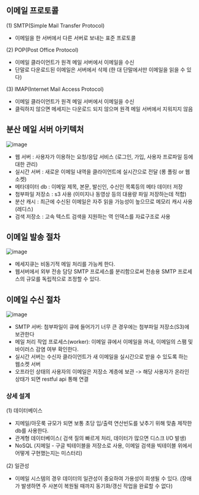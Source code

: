 


## 이메일 프로토콜
(1) SMTP(Simple Mail Transfer Protocol)
 - 이메일을 한 서버에서 다른 서버로 보내는 표준 프로토콜

 
(2) POP(Post Office Protocol)
 - 이메일 클라이언트가 원격 메일 서버에서 이메일을 수신
 - 단말로 다운로드된 이메일은 서버에서 삭제 (한 대 단말에서만 이메일을 읽을 수 있다) 

(3) IMAP(Internet Mail Access Protocol)
 - 이메일 클라이언트가 원격 메일 서버에서 이메일을 수신
 - 클릭하지 않으면 메세지는 다운로드 되지 않으며 원격 메일 서버에서 지워지지 않음


## 분산 메일 서버 아키텍처
![image](https://github.com/user-attachments/assets/3d312f16-4fbf-4565-af60-411f3059e38c)

-  웹 서버 : 사용자가 이용하는 요청/응답 서비스 (로그인, 가입, 사용자 프로파일 등에 대한 관리)
-  실시간 서버 : 새로운 이메일 내역을 클라이언트에 실시간으로 전달 (롱 폴링 or 웹소켓)
-  메타데이터 db : 이메일 제목, 본문, 발신인, 수신인 목록등의 메타 데이터 저장
-  첨부파일 저장소 : s3 사용 (이미지나 동영상 등의 대용량 파일 저장하는데 적합)
-  분산 캐시 : 최근에 수신된 이메일은 자주 읽을 가능성이 높으므로 메모리 캐시 사용 (레디스)
-  검색 저장소  : 고속 텍스트 검색을 지원하는 역 인덱스를 자료구조로 사용


## 이메일 발송 절차
![image](https://github.com/user-attachments/assets/ed543d9f-2cbd-4eb5-ba89-ce8e0afb4f5c)

- 메세지큐는 비동기적 메일 처리를 가능케 한다.
- 웹서버에서 외부 전송 담당 SMTP 프로세스를 분리함으로써 전송용 SMTP 프로세스의 규모를 독립적으로 조정할 수 있다.

## 이메일 수신 절차

![image](https://github.com/user-attachments/assets/5cbcf350-7d7b-43e8-afa7-743222412c9c)

- SMTP 서버: 첨부파일이 큐에 들어가기 너무 큰 경우에는 첨부파일 저장소(S3)에 보관한다
- 메일 처리 작업 프로세스(worker): 이메일 큐에서 이메일을 꺼내, 이메일의 스팸 및 바이러스 감염 여부 확인한다.
- 실시간 서버는 수신자 클라이언트가 새 이메일을 실시간으로 받을 수 있도록 하는 웹소켓 서버
- 오프라인 상태의 사용자의 이메일은 저장소 계층에 보관  -> 해당 사용자가 온라인 상태가 되면 restful api 통해 연결 


### 상세 설계

(1) 데이터베이스
- 지메일/아웃룩 규모가 되면 보통 초당 입/출력 연산빈도를 낮추기 위해 맞춤 제작한 db를 사용한다.
- 관계형 데이터베이스( 검색 질의 빠르게 처리, 데이터가 많으면 디스크 I/O 발생)
- NoSQL (지메일 - 구글 빅테이블을 저장소로 사용, 이메일 검색을 빅테이블 위에서 어떻게 구현했는지는 미스터리) 

(2) 일관성 
- 이메일 시스템의 경우 데이터의 일관성이 중요하여 가용성이 희생될 수 있다. (장애가 발생하면 주 사본이 복원될 때까지 동기화/갱신 작업을 완료할 수 없다)

